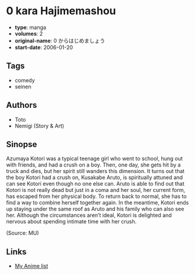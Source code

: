 # 0 kara Hajimemashou

-   **type**: manga
-   **volumes**: 2
-   **original-name**: 0 からはじめましょう
-   **start-date**: 2006-01-20

## Tags

-   comedy
-   seinen

## Authors

-   Toto
-   Nemigi (Story & Art)

## Sinopse

Azumaya Kotori was a typical teenage girl who went to school, hung out with friends, and had a crush on a boy. Then, one day, she gets hit by a truck and dies, but her spirit still wanders this dimension. It turns out that the boy Kotori had a crush on, Kusakabe Aruto, is spiritually attuned and can see Kotori even though no one else can. Aruto is able to find out that Kotori is not really dead but just in a coma and her soul, her current form, has escaped from her physical body. To return back to normal, she has to find a way to combine herself together again. In the meantime, Kotori ends up staying under the same roof as Aruto and his family who can also see her. Although the circumstances aren’t ideal, Kotori is delighted and nervous about spending intimate time with her crush.

(Source: MU)

## Links

-   [My Anime list](https://myanimelist.net/manga/21970/0_kara_Hajimemashou)
